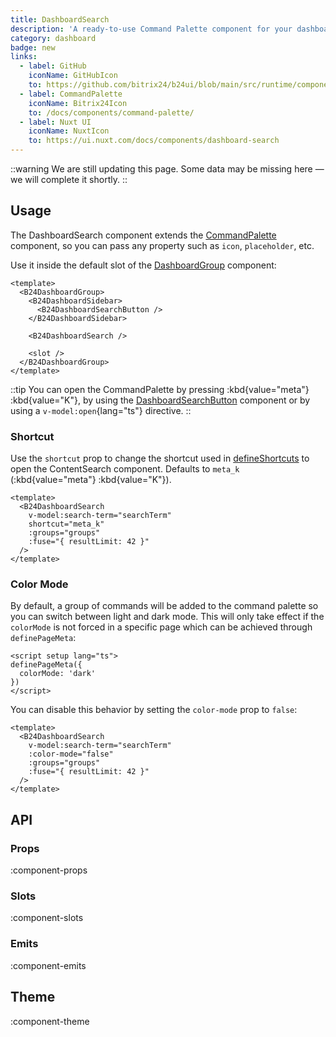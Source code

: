 ```yaml
---
title: DashboardSearch
description: 'A ready-to-use Command Palette component for your dashboard.'
category: dashboard
badge: new
links:
  - label: GitHub
    iconName: GitHubIcon
    to: https://github.com/bitrix24/b24ui/blob/main/src/runtime/components/DashboardSearch.vue
  - label: CommandPalette
    iconName: Bitrix24Icon
    to: /docs/components/command-palette/
  - label: Nuxt UI
    iconName: NuxtIcon
    to: https://ui.nuxt.com/docs/components/dashboard-search
---
```


::warning
We are still updating this page. Some data may be missing here — we will complete it shortly.
::

## Usage

The DashboardSearch component extends the [CommandPalette](/docs/components/command-palette/) component, so you can pass any property such as `icon`, `placeholder`, etc.

Use it inside the default slot of the [DashboardGroup](/docs/components/dashboard-group/) component:

```vue [layouts/dashboard.vue]{7}
<template>
  <B24DashboardGroup>
    <B24DashboardSidebar>
      <B24DashboardSearchButton />
    </B24DashboardSidebar>

    <B24DashboardSearch />

    <slot />
  </B24DashboardGroup>
</template>
```

::tip
You can open the CommandPalette by pressing :kbd{value="meta"} :kbd{value="K"}, by using the [DashboardSearchButton](/docs/components/dashboard-search-button/) component or by using a `v-model:open`{lang="ts"} directive.
::

### Shortcut

Use the `shortcut` prop to change the shortcut used in [defineShortcuts](/docs/composables/define-shortcuts/) to open the ContentSearch component. Defaults to `meta_k` (:kbd{value="meta"} :kbd{value="K"}).

```vue [app.vue]{4}
<template>
  <B24DashboardSearch
    v-model:search-term="searchTerm"
    shortcut="meta_k"
    :groups="groups"
    :fuse="{ resultLimit: 42 }"
  />
</template>
```

### Color Mode

By default, a group of commands will be added to the command palette so you can switch between light and dark mode. This will only take effect if the `colorMode` is not forced in a specific page which can be achieved through `definePageMeta`:

```vue [pages/index.vue]
<script setup lang="ts">
definePageMeta({
  colorMode: 'dark'
})
</script>
```

You can disable this behavior by setting the `color-mode` prop to `false`:

```vue [app.vue]{4}
<template>
  <B24DashboardSearch
    v-model:search-term="searchTerm"
    :color-mode="false"
    :groups="groups"
    :fuse="{ resultLimit: 42 }"
  />
</template>
```

## API

### Props

:component-props

### Slots

:component-slots

### Emits

:component-emits

## Theme

:component-theme
